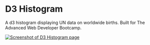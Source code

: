 # D3 Histogram

A d3 histogram displaying UN data on worldwide births. Built for The Advanced Web Developer Bootcamp.

[![Screenshot of D3 Histogram page](https://res.cloudinary.com/gerhynes/image/upload/v1519076846/Screenshot-2018-2-19_D3_Histogram_qgsufb.png)](https://gk-hynes.github.io/d3-histogram/)
